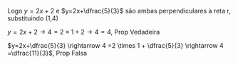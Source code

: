 Logo $y=2x+2$ e $y=2x+\dfrac{5}{3}$ são ambas perpendiculares à reta r, substituindo (1,4)

$y=2x+2 \rightarrow 4=2 \times 1 +2 \rightarrow 4=4$, Prop Vedadeira

$y=2x+\dfrac{5}{3} \rightarrow 4 =2 \times 1 + \dfrac{5}{3} \rightarrow 4 =\dfrac{11}{3}$, Prop Falsa